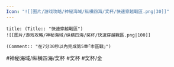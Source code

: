 ```yaml
---
Icon: "![[图片/游戏攻略/神秘海域/纵横四海/奖杯/快速穿越戰區.png|30]]"
---
```

```ad-common-gold-trophy
title: (Title:: "快速穿越戰區")
![[图片/游戏攻略/神秘海域/纵横四海/奖杯/快速穿越戰區.png|100]]

(Comment:: "在7分30秒以內完成第5章｢市區戰｣")
```

#神秘海域/纵横四海/奖杯 #奖杯 #奖杯/金
